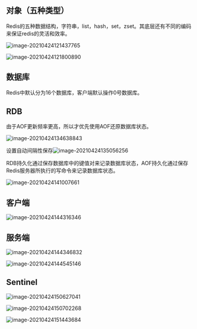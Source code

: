 ## 对象（五种类型）

Redis的五种数据结构，字符串，list，hash，set，zset。其底层还有不同的编码来保证redis的灵活和效率。

![image-20210424121437765](C:\Users\kekeboomboom\AppData\Roaming\Typora\typora-user-images\image-20210424121437765.png)

![image-20210424121800890](C:\Users\kekeboomboom\AppData\Roaming\Typora\typora-user-images\image-20210424121800890.png)

## 数据库

Redis中默认分为16个数据库，客户端默认操作0号数据库。

## RDB

由于AOF更新频率更高，所以才优先使用AOF还原数据库状态。

![image-20210424134638843](C:\Users\kekeboomboom\AppData\Roaming\Typora\typora-user-images\image-20210424134638843.png)

设置自动间隔性保存![image-20210424135056256](C:\Users\kekeboomboom\AppData\Roaming\Typora\typora-user-images\image-20210424135056256.png)

RDB持久化通过保存数据库中的键值对来记录数据库状态，AOF持久化通过保存Redis服务器所执行的写命令来记录数据库状态。

![image-20210424141007661](C:\Users\kekeboomboom\AppData\Roaming\Typora\typora-user-images\image-20210424141007661.png)

## 客户端

![image-20210424144316346](C:\Users\kekeboomboom\AppData\Roaming\Typora\typora-user-images\image-20210424144316346.png)

## 服务端

![image-20210424144346832](C:\Users\kekeboomboom\AppData\Roaming\Typora\typora-user-images\image-20210424144346832.png)

![image-20210424144545146](C:\Users\kekeboomboom\AppData\Roaming\Typora\typora-user-images\image-20210424144545146.png)



## Sentinel

![image-20210424150627041](C:\Users\kekeboomboom\AppData\Roaming\Typora\typora-user-images\image-20210424150627041.png)

![image-20210424150702268](C:\Users\kekeboomboom\AppData\Roaming\Typora\typora-user-images\image-20210424150702268.png)

![image-20210424151443684](C:\Users\kekeboomboom\AppData\Roaming\Typora\typora-user-images\image-20210424151443684.png)